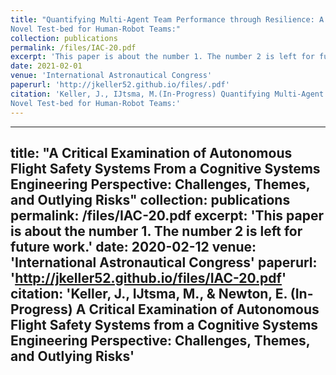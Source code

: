```yaml
---
title: "Quantifying Multi-Agent Team Performance through Resilience: A
Novel Test-bed for Human-Robot Teams:"
collection: publications
permalink: /files/IAC-20.pdf
excerpt: 'This paper is about the number 1. The number 2 is left for future work.'
date: 2021-02-01
venue: 'International Astronautical Congress'
paperurl: 'http://jkeller52.github.io/files/.pdf'
citation: 'Keller, J., IJtsma, M.(In-Progress) Quantifying Multi-Agent Team Performance through Resilience: A
Novel Test-bed for Human-Robot Teams:'
---
```


---
title: "A Critical Examination of Autonomous Flight Safety Systems From a Cognitive Systems Engineering Perspective: Challenges, Themes, and Outlying Risks"
collection: publications
permalink: /files/IAC-20.pdf
excerpt: 'This paper is about the number 1. The number 2 is left for future work.'
date: 2020-02-12
venue: 'International Astronautical Congress'
paperurl: 'http://jkeller52.github.io/files/IAC-20.pdf'
citation: 'Keller, J., IJtsma, M., & Newton, E. (In-Progress) A Critical Examination of Autonomous Flight Safety
Systems from a Cognitive Systems Engineering Perspective: Challenges, Themes, and Outlying Risks'
---

